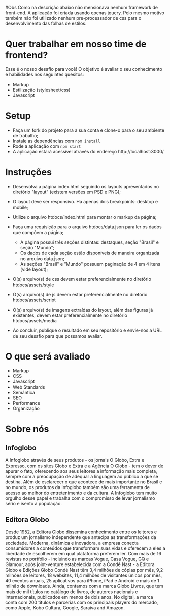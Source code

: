 #Obs
Como na descrição abaixo não mensionava nenhum framework de front-end. A aplicação foi criada usando epenas jquery.
Pelo mesmo motivo também não foi utilizado nenhum pre-processador de css para o desenvolvimento das folhas de estilos. 

# Quer trabalhar em nosso time de frontend? 

Esse é o nosso desafio para você!
O objetivo é avaliar o seu conhecimento e habilidades nos seguintes quesitos:

* Markup
* Estilização (stylesheet/css)
* Javascript

# Setup

* Faça um fork do projeto para a sua conta e clone-o para o seu ambiente de trabalho;
* Instale as dependências com `npm install`
* Rode a aplicação com `npm start`
* A aplicação estará acessível através do endereço http://localhost:3000/

# Instruções

* Desenvolva a página index.html seguindo os layouts apresentados no diretório "layout" (existem versões em PSD e PNG);
* O layout deve ser responsivo. Há apenas dois breakpoints: desktop e mobile;
* Utilize o arquivo htdocs/index.html para montar o markup da página;
* Faça uma requisição para o arquivo htdocs/data.json para ler os dados que compõem a página;
    * A página possui três seções distintas: destaques, seção "Brasil" e seção "Mundo";
    * Os dados de cada seção estão disponíveis de maneira organizada no arquivo data.json;
    * As seções "Brasil" e "Mundo" possuem paginação de 4 em 4 itens (vide layout);

* O(s) arquivo(s) de css devem estar preferencialmente no diretório htdocs/assets/style
* O(s) arquivo(s) de js devem estar preferencialmente no diretório htdocs/assets/script
* O(s) arquivo(s) de imagens extraídas do layout, além das figuras já existentes, devem estar preferencialmente no diretório htdocs/assets/media
* Ao concluir, publique o resultado em seu repositório e envie-nos a URL de seu desafio para que possamos avaliar.

# O que será avaliado

* Markup
* CSS
* Javascript
* Web Standards
* Semântica
* SEO
* Performance
* Organização

# Sobre nós

## Infoglobo
A Infoglobo através de seus produtos - os jornais O Globo, Extra e Expresso, com os sites Globo e Extra e a Agência O Globo - tem o dever de apurar o fato, oferecendo aos seus leitores a informação mais completa, sempre com a preocupação de adequar a linguagem ao público a que se destina. Além de esclarecer o que acontece de mais importante no Brasil e no mundo, os produtos da Infoglobo também são uma ferramenta de acesso ao melhor do entretenimento e da cultura. A Infoglobo tem muito orgulho desse papel e trabalha com o compromisso de levar jornalismo sério e isento à população.

## Editora Globo
Desde 1952, a Editora Globo dissemina conhecimento entre os leitores e produz um jornalismo independente que antecipa as transformações da sociedade. Moderna, dinâmica e inovadora, a empresa conecta consumidores a conteúdos que transformam suas vidas e oferecem a eles a liberdade de escolherem em qual plataforma preferem ler. Com mais de 16 revistas no portfólio - incluindo as marcas Vogue, Casa Vogue, GQ e Glamour, após joint-venture estabelecida com a Condé Nast - a Editora Globo e Edições Globo Condé Nast têm 3,4 milhões de cópias por mês, 9,2 milhões de leitores, 18 websites, 11,4 milhões de visitantes únicos por mês, 40 eventos anuais, 25 aplicativos para iPhone, iPad e Android e mais de 1 milhão de downloads. Ainda, contamos com a marca Globo Livros, que tem mais de mil títulos no catálogo de livros, de autores nacionais e internacionais, publicados em menos de dois anos. No digital, a marca conta com 200 títulos e parcerias com os principais players do mercado, como Apple, Kobo Cultura, Google, Saraiva and Amazon.
